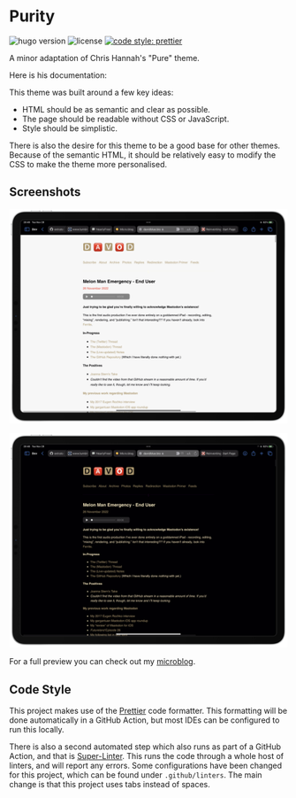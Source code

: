 # Purity

![hugo version](https://img.shields.io/badge/Hugo-0.91-09f)
![license](https://img.shields.io/github/license/chrishannah/pure)
[![code style: prettier](https://img.shields.io/badge/code_style-prettier-ff69b4.svg?style=flat)](https://github.com/prettier/prettier)

A minor adaptation of Chris Hannah's "Pure" theme.

Here is his documentation:

This theme was built around a few key ideas:

- HTML should be as semantic and clear as possible.
- The page should be readable without CSS or JavaScript.
- Style should be simplistic.

There is also the desire for this theme to be a good base for other themes. Because of the semantic HTML, it should be relatively easy to modify the CSS to make the theme more personalised.

## Screenshots

![Chris Hannah's site in light mode.](images/light-mode.png "Theme in light mode")

![Chris Hannah's site in dark mode.](images/dark-mode.png "Theme in dark mode")

For a full preview you can check out my [microblog](https://micro.chrishannah.me).

## Code Style

This project makes use of the [Prettier](https://prettier.io) code formatter. This formatting will be done automatically in a GitHub Action, but most IDEs can be configured to run this locally.

There is also a second automated step which also runs as part of a GitHub Action, and that is [Super-Linter](https://github.com/github/super-linter). This runs the code through a whole host of linters, and will report any errors. Some configurations have been changed for this project, which can be found under `.github/linters`. The main change is that this project uses tabs instead of spaces.
